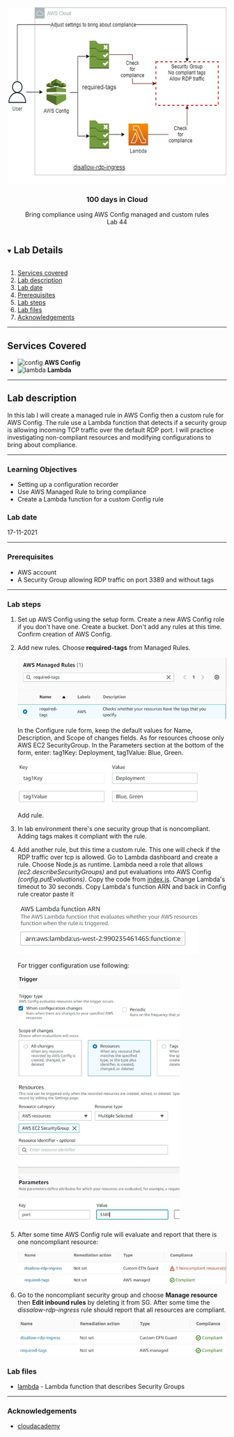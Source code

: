 <br />
<p align="center">
  <a href="img/">
    <img src="img/lab44_diagram.jpg" alt="cloudofthings" width="562" height="405">
  </a>
  <h3 align="center">100 days in Cloud</h3>
<p align="center">
    Bring compliance using AWS Config managed and custom rules
    <br />
    Lab 44
    <br/>
  </p>
</p>


<details open="open">
  <summary><h2 style="display: inline-block">Lab Details</h2></summary>
  <ol>
    <li><a href="#services-covered">Services covered</a>
    <li><a href="#lab-description">Lab description</a></li>
    </li>
    <li><a href="#lab-date">Lab date</a></li>
    <li><a href="#prerequisites">Prerequisites</a></li>    
    <li><a href="#lab-steps">Lab steps</a></li>
    <li><a href="#lab-files">Lab files</a></li>
    <li><a href="#acknowledgements">Acknowledgements</a></li>
  </ol>
</details>

---

## Services Covered
* ![config](https://github.com/CloudedThings/100-Days-in-Cloud/blob/main/images/Config.png) **AWS Config**
* ![lambda](https://github.com/CloudedThings/100-Days-in-Cloud/blob/main/images/AWS_Lambda.png) **Lambda**
---

## Lab description

In this lab I will create a managed rule in AWS Config then a custom rule for AWS Config. The rule use a Lambda function that detects if a security group is allowing incoming TCP traffic over the default RDP port. I will practice investigating non-compliant resources and modifying configurations to bring about compliance.


---

### Learning Objectives
* Setting up a configuration recorder
* Use AWS Managed Rule to bring compliance
* Create a Lambda function for a custom Config rule

### Lab date 
17-11-2021

---

### Prerequisites
* AWS account
* A Security Group allowing RDP traffic on port 3389 and without tags

---

### Lab steps
1. Set up AWS Config using the setup form. Create a new AWS Config role if you don't have one. Create a bucket. Don't add any rules at this time. Confirm creation of AWS Config.

1. Add new rules.  Choose **required-tags** from Managed Rules. 

   <img src="img/lab44_config_rules.jpg" alt="config_rules" style="zoom:80%;" />
   
   In the Configure rule form, keep the default values for Name, Description, and Scope of changes fields. As for resources choose only AWS EC2 SecurityGroup. In the Parameters section at the bottom of the form, enter: tag1Key: Deployment, tag1Value: Blue, Green.
   
   <img src="img/lab44_config_keys.jpg" alt="config_keys" style="zoom:80%;" />
   
   Add rule.
   
1. In lab environment there's one security group that is noncompliant. Adding tags makes it compliant with the rule.

1. Add another rule, but this time a custom rule. This one will check if the RDP traffic over tcp is allowed. Go to Lambda dashboard and create a rule. Choose Node.js as runtime. Lambda need a role that allows *(ec2.describeSecurityGroups)* and put evaluations into AWS Config *(config.putEvaluations)*. Copy the code from [index.js](index.js). Change Lambda's timeout to 30 seconds. Copy Lambda's function ARN and back in Config rule creator paste it

   ![config_custom_rule](img/lab44_config_custom_rule.jpg)
   
   For trigger configuration use following:
   
   <img src="img/lab44_config_custom_rule_trigger.jpg" alt="custom_rule_trigger" style="zoom:67%;" />
   
1. After some time AWS Config rule will evaluate and report that there is one noncompliant resource:

   <img src="img/lab44_noncompliantrule.jpg" alt="noncompliantrule" style="zoom:80%;" />
   
1. Go to the noncompliant security group and choose **Manage resource** then **Edit inbound rules** by deleting it from SG. After some time the *dissalow-rdp-ingress* rule should report that all resources are compliant.

   <img src="img/lab44_compliantrule.jpg" alt="compliantrule" style="zoom:80%;" />
   
   
   
   

### Lab files
* [lambda](index.js) - Lambda function that describes Security Groups
---

### Acknowledgements
* [cloudacademy](https://cloudacademy.com/lab/compliance-check-using-aws-config-rules-managed-custom/?context_resource=lp&context_id=954)

